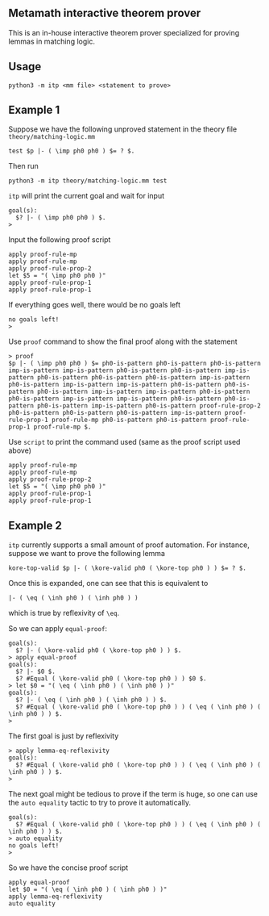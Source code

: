 Metamath interactive theorem prover
---

This is an in-house interactive theorem prover specialized
for proving lemmas in matching logic.

## Usage

```
python3 -m itp <mm file> <statement to prove>
```

## Example 1

Suppose we have the following unproved statement in the theory file `theory/matching-logic.mm`
```
test $p |- ( \imp ph0 ph0 ) $= ? $.
```

Then run
```
python3 -m itp theory/matching-logic.mm test
```

`itp` will print the current goal and wait for input
```
goal(s):
  $? |- ( \imp ph0 ph0 ) $.
> 
```

Input the following proof script
```
apply proof-rule-mp
apply proof-rule-mp
apply proof-rule-prop-2
let $5 = "( \imp ph0 ph0 )"
apply proof-rule-prop-1
apply proof-rule-prop-1
```

If everything goes well, there would be no goals left
```
no goals left!
> 
```

Use `proof` command to show the final proof along with the statement
```
> proof
$p |- ( \imp ph0 ph0 ) $= ph0-is-pattern ph0-is-pattern ph0-is-pattern imp-is-pattern imp-is-pattern ph0-is-pattern ph0-is-pattern imp-is-pattern ph0-is-pattern ph0-is-pattern ph0-is-pattern imp-is-pattern ph0-is-pattern imp-is-pattern imp-is-pattern ph0-is-pattern ph0-is-pattern ph0-is-pattern imp-is-pattern imp-is-pattern ph0-is-pattern ph0-is-pattern imp-is-pattern imp-is-pattern ph0-is-pattern ph0-is-pattern ph0-is-pattern imp-is-pattern ph0-is-pattern proof-rule-prop-2 ph0-is-pattern ph0-is-pattern ph0-is-pattern imp-is-pattern proof-rule-prop-1 proof-rule-mp ph0-is-pattern ph0-is-pattern proof-rule-prop-1 proof-rule-mp $.
```

Use `script` to print the command used (same as the proof script used above)
```
apply proof-rule-mp
apply proof-rule-mp
apply proof-rule-prop-2
let $5 = "( \imp ph0 ph0 )"
apply proof-rule-prop-1
apply proof-rule-prop-1
```

## Example 2

`itp` currently supports a small amount of proof automation.
For instance, suppose we want to prove the following lemma
```
kore-top-valid $p |- ( \kore-valid ph0 ( \kore-top ph0 ) ) $= ? $.
```

Once this is expanded, one can see that this is equivalent to
```
|- ( \eq ( \inh ph0 ) ( \inh ph0 ) )
```
which is true by reflexivity of `\eq`.

So we can apply `equal-proof`:
```
goal(s):
  $? |- ( \kore-valid ph0 ( \kore-top ph0 ) ) $.
> apply equal-proof
goal(s):
  $? |- $0 $.
  $? #Equal ( \kore-valid ph0 ( \kore-top ph0 ) ) $0 $.
> let $0 = "( \eq ( \inh ph0 ) ( \inh ph0 ) )"
goal(s):
  $? |- ( \eq ( \inh ph0 ) ( \inh ph0 ) ) $.
  $? #Equal ( \kore-valid ph0 ( \kore-top ph0 ) ) ( \eq ( \inh ph0 ) ( \inh ph0 ) ) $.
> 
```

The first goal is just by reflexivity
```
> apply lemma-eq-reflexivity
goal(s):
  $? #Equal ( \kore-valid ph0 ( \kore-top ph0 ) ) ( \eq ( \inh ph0 ) ( \inh ph0 ) ) $.
> 
```

The next goal might be tedious to prove if the term is huge,
so one can use the `auto equality` tactic to try to prove it
automatically.
```
goal(s):
  $? #Equal ( \kore-valid ph0 ( \kore-top ph0 ) ) ( \eq ( \inh ph0 ) ( \inh ph0 ) ) $.
> auto equality
no goals left!
> 
```

So we have the concise proof script
```
apply equal-proof
let $0 = "( \eq ( \inh ph0 ) ( \inh ph0 ) )"
apply lemma-eq-reflexivity
auto equality
```
